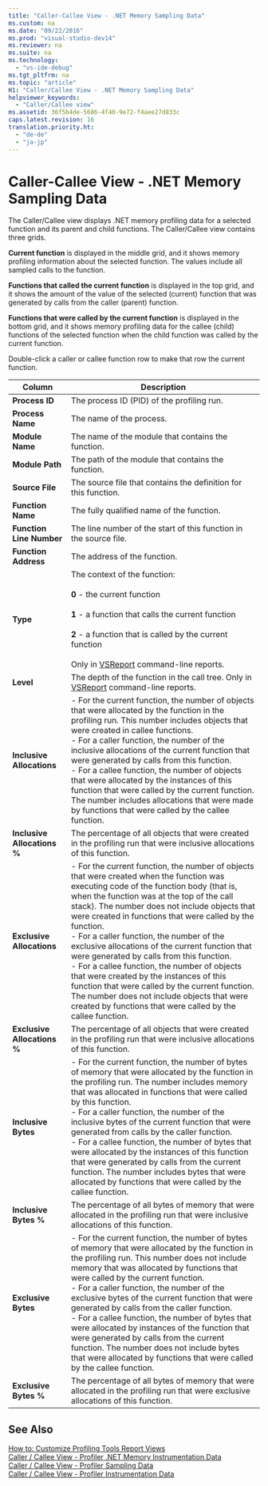 ```yaml
---
title: "Caller-Callee View - .NET Memory Sampling Data"
ms.custom: na
ms.date: "09/22/2016"
ms.prod: "visual-studio-dev14"
ms.reviewer: na
ms.suite: na
ms.technology: 
  - "vs-ide-debug"
ms.tgt_pltfrm: na
ms.topic: "article"
H1: "Caller/Callee View - .NET Memory Sampling Data"
helpviewer_keywords: 
  - "Caller/Callee view"
ms.assetid: 36f5b4de-5686-4f40-9e72-f4aee27d833c
caps.latest.revision: 16
translation.priority.ht: 
  - "de-de"
  - "ja-jp"
---
```

# Caller-Callee View - .NET Memory Sampling Data
The Caller/Callee view displays .NET memory profiling data for a selected function and its parent and child functions. The Caller/Callee view contains three grids.  
  
 **Current function** is displayed in the middle grid, and it shows memory profiling information about the selected function. The values include all sampled calls to the function.  
  
 **Functions that called the current function** is displayed in the top grid, and it shows the amount of the value of the selected (current) function that was generated by calls from the caller (parent) function.  
  
 **Functions that were called by the current function** is displayed in the bottom grid, and it shows memory profiling data for the callee (child) functions of the selected function when the child function was called by the current function.  
  
 Double-click a caller or callee function row to make that row the current function.  
  
|Column|Description|  
|------------|-----------------|  
|**Process ID**|The process ID (PID) of the profiling run.|  
|**Process Name**|The name of the process.|  
|**Module Name**|The name of the module that contains the function.|  
|**Module Path**|The path of the module that contains the function.|  
|**Source File**|The source file that contains the definition for this function.|  
|**Function Name**|The fully qualified name of the function.|  
|**Function Line Number**|The line number of the start of this function in the source file.|  
|**Function Address**|The address of the function.|  
|**Type**|The context of the function:<br /><br /> **0** - the current function<br /><br /> **1** - a function that calls the current function<br /><br /> **2** - a function that is called by the current function<br /><br /> Only in [VSReport](../VS_csharp/vsperfreport.md) command-line reports.|  
|**Level**|The depth of the function in the call tree. Only in [VSReport](../VS_csharp/vsperfreport.md) command-line reports.|  
|**Inclusive Allocations**|-   For the current function, the number of objects that were allocated by the function in the profiling run. This number includes objects that were created in callee functions.<br />-   For a caller function, the number of the inclusive allocations of the current function that were generated by calls from this function.<br />-   For a callee function, the number of objects that were allocated by the instances of this function that were called by the current function. The number includes allocations that were made by functions that were called by the callee function.|  
|**Inclusive Allocations %**|The percentage of all objects that were created in the profiling run that were inclusive allocations of this function.|  
|**Exclusive Allocations**|-   For the current function, the number of objects that were created when the function was executing code of the function body (that is, when the function was at the top of the call stack). The number does not include objects that were created in functions that were called by the function.<br />-   For a caller function, the number of the exclusive allocations of the current function that were generated by calls from this function.<br />-   For a callee function, the number of objects that were created by the instances of this function that were called by the current function. The number does not include objects that were created by functions that were called by the callee function.|  
|**Exclusive Allocations %**|The percentage of all objects that were created in the profiling run that were inclusive allocations of this function.|  
|**Inclusive Bytes**|-   For the current function, the number of bytes of memory that were allocated by the function in the profiling run. The number includes memory that was allocated in functions that were called by this function.<br />-   For a caller function, the number of the inclusive bytes of the current function that were generated from calls by the caller function.<br />-   For a callee function, the number of bytes that were allocated by the instances of this function that were generated by calls from the current function. The number includes bytes that were allocated by functions that were called by the callee function.|  
|**Inclusive Bytes %**|The percentage of all bytes of memory that were allocated in the profiling run that were inclusive allocations of this function.|  
|**Exclusive Bytes**|-   For the current function, the number of bytes of memory that were allocated by the function in the profiling run. This number does not include memory that was allocated by functions that were called by the current function.<br />-   For a caller function, the number of the exclusive bytes of the current function that were generated by calls from the caller function.<br />-   For a callee function, the number of bytes that were allocated by instances of the function that were generated by calls from the current function. The number does not include bytes that were allocated by functions that were called by the callee function.|  
|**Exclusive Bytes %**|The percentage of all bytes of memory that were allocated in the profiling run that were exclusive allocations of this function.|  
  
## See Also  
 [How to: Customize Profiling Tools Report Views](../VS_csharp/how-to--customize-report-view-columns.md)   
 [Caller / Callee View - Profiler .NET Memory Instrumentation Data](../VS_csharp/caller-callee-view---net-memory-instrumentation-data.md)   
 [Caller / Callee View - Profiler Sampling Data](../VS_csharp/caller---callee-view---sampling-data.md)   
 [Caller / Callee View - Profiler Instrumentation Data](../VS_csharp/caller-callee-view---instrumentation-data.md)